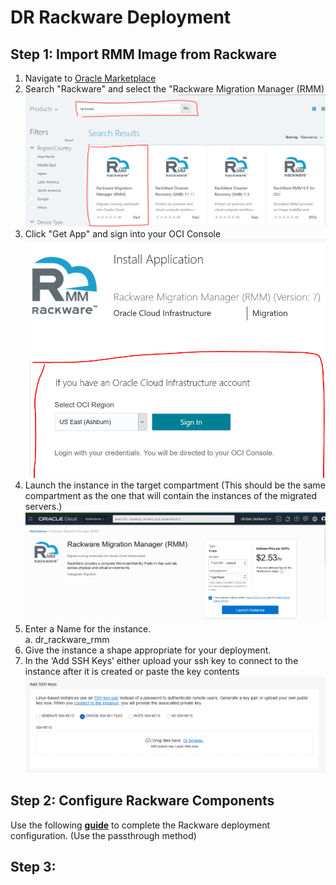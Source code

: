 # DR Rackware Deployment
## Step 1: Import RMM Image from Rackware
1.	Navigate to [Oracle Marketplace](https://cloudmarketplace.oracle.com/marketplace/en_US/homePage.jspx)
2.	Search "Rackware" and select the "Rackware Migration Manager (RMM)
![](./screenshots/rmm-market.png)
3.	Click "Get App" and sign into your OCI Console
![](./screenshots/oci-sign.png)
4.	Launch the instance in the target compartment (This should be the same compartment as the one that will contain the instances of the migrated servers.)
![](./screenshots/launch.png)
5.	Enter a Name for the instance.\
    a.	dr_rackware_rmm
6.	Give the instance a shape appropriate for your deployment.
7.   In the ‘Add SSH Keys’ either upload your ssh key to connect to the instance after it is created or paste the key contents
    ![](./screenshots/add-ssh-keys.png)

## Step 2: Configure Rackware Components
Use the following **[guide](https://www.rackwareinc.com/rackware-rmm-oracle-marketplace-dr-march-2020)** to complete the Rackware deployment configuration. (Use the passthrough method)

## Step 3: 
